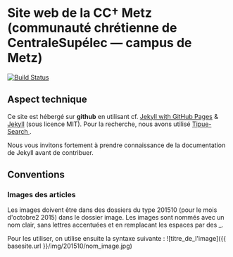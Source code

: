 # Site web de la CC† Metz (communauté chrétienne de CentraleSupélec — campus de Metz)

[![Build Status](https://travis-ci.org/cccroix/cccroix.github.io.svg)](https://travis-ci.org/cccroix/cccroix.github.io)


## Aspect technique

Ce site est hébergé sur **github** en utilisant cf. [Jekyll with GitHub Pages](https://help.github.com/articles/using-jekyll-with-pages/) & [Jekyll](http://jekyllrb.com/docs/home/) (sous licence MIT). Pour la recherche, nous avons utilisé [Tipue-Search
](https://github.com/Tipue/Tipue-Search).

Nous vous invitons fortement à prendre connaissance de la documentation de Jekyll avant de contribuer.

## Conventions

### Images des articles
Les images doivent être dans des dossiers du type 201510 (pour le mois d'octobre2 2015) dans le dossier image. Les images sont nommés avec un nom clair, sans lettres accentuées et en remplacant les espaces par des _.

Pour les utiliser, on utilise ensuite la syntaxe suivante :
    ![titre_de_l'image]({{ basesite.url }}/img/201510/nom_image.jpg)
